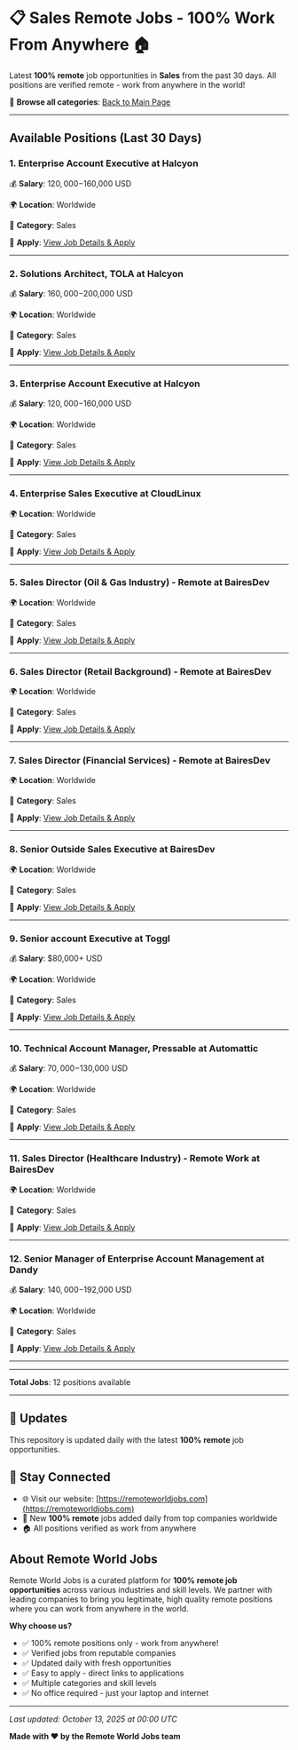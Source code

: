 # 📋 Sales Remote Jobs - 100% Work From Anywhere 🏠

Latest **100% remote** job opportunities in **Sales** from the past 30 days. All positions are verified remote - work from anywhere in the world!

🔗 **Browse all categories**: [Back to Main Page](README.md)

---

## Available Positions (Last 30 Days)

### 1. Enterprise Account Executive at Halcyon

💰 **Salary**: $120,000-$160,000 USD

🌍 **Location**: Worldwide

📍 **Category**: Sales

🔗 **Apply**: [View Job Details & Apply](https://remoteworldjobs.com/enterprise-account-executive-remote-halcyon)

---

### 2. Solutions Architect, TOLA at Halcyon

💰 **Salary**: $160,000-$200,000 USD

🌍 **Location**: Worldwide

📍 **Category**: Sales

🔗 **Apply**: [View Job Details & Apply](https://remoteworldjobs.com/solutions-architect-tola-halcyon)

---

### 3. Enterprise Account Executive at Halcyon

💰 **Salary**: $120,000-$160,000 USD

🌍 **Location**: Worldwide

📍 **Category**: Sales

🔗 **Apply**: [View Job Details & Apply](https://remoteworldjobs.com/enterprise-account-executive-halcyon)

---

### 4. Enterprise Sales Executive at CloudLinux

🌍 **Location**: Worldwide

📍 **Category**: Sales

🔗 **Apply**: [View Job Details & Apply](https://remoteworldjobs.com/enterprise-sales-executive-cloudlinux)

---

### 5. Sales Director (Oil & Gas Industry) - Remote at BairesDev

🌍 **Location**: Worldwide

📍 **Category**: Sales

🔗 **Apply**: [View Job Details & Apply](https://remoteworldjobs.com/sales-director-full-time-bairesdev)

---

### 6. Sales Director (Retail Background) - Remote at BairesDev

🌍 **Location**: Worldwide

📍 **Category**: Sales

🔗 **Apply**: [View Job Details & Apply](https://remoteworldjobs.com/sales-director-remote-bairesdev)

---

### 7. Sales Director (Financial Services) - Remote at BairesDev

🌍 **Location**: Worldwide

📍 **Category**: Sales

🔗 **Apply**: [View Job Details & Apply](https://remoteworldjobs.com/sales-director-bairesdev)

---

### 8. Senior Outside Sales Executive at BairesDev

🌍 **Location**: Worldwide

📍 **Category**: Sales

🔗 **Apply**: [View Job Details & Apply](https://remoteworldjobs.com/senior-outside-sales-executive-bairesdev)

---

### 9. Senior account Executive at Toggl

💰 **Salary**: $80,000+ USD

🌍 **Location**: Worldwide

📍 **Category**: Sales

🔗 **Apply**: [View Job Details & Apply](https://remoteworldjobs.com/senior-account-executive-toggl)

---

### 10. Technical Account Manager, Pressable at Automattic

💰 **Salary**: $70,000-$130,000 USD

🌍 **Location**: Worldwide

📍 **Category**: Sales

🔗 **Apply**: [View Job Details & Apply](https://remoteworldjobs.com/technical-account-manager-pressable-automattic)

---

### 11. Sales Director (Healthcare Industry) - Remote Work at BairesDev

🌍 **Location**: Worldwide

📍 **Category**: Sales

🔗 **Apply**: [View Job Details & Apply](https://remoteworldjobs.com/sales-director-remote-work-remote-bairesdev)

---

### 12. Senior Manager of Enterprise Account Management at Dandy

💰 **Salary**: $140,000-$192,000 USD

🌍 **Location**: Worldwide

📍 **Category**: Sales

🔗 **Apply**: [View Job Details & Apply](https://remoteworldjobs.com/senior-manager-of-enterprise-account-management-dandy)

---


---

**Total Jobs**: 12 positions available

---

## 🔄 Updates

This repository is updated daily with the latest **100% remote** job opportunities.

## 📧 Stay Connected

- 🌐 Visit our website: [https://remoteworldjobs.com](https://remoteworldjobs.com)
- 💼 New **100% remote** jobs added daily from top companies worldwide
- 🏠 All positions verified as work from anywhere

## About Remote World Jobs

Remote World Jobs is a curated platform for **100% remote job opportunities** across various industries and skill levels. We partner with leading companies to bring you legitimate, high quality remote positions where you can work from anywhere in the world.

**Why choose us?**
- ✅ 100% remote positions only - work from anywhere!
- ✅ Verified jobs from reputable companies
- ✅ Updated daily with fresh opportunities
- ✅ Easy to apply - direct links to applications
- ✅ Multiple categories and skill levels
- ✅ No office required - just your laptop and internet

---

_Last updated: October 13, 2025 at 00:00 UTC_

**Made with ❤️ by the Remote World Jobs team**
